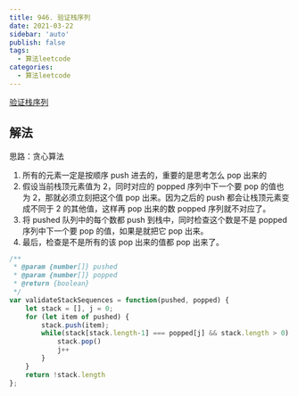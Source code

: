 ```yaml
---
title: 946. 验证栈序列
date: 2021-03-22
sidebar: 'auto'
publish: false
tags: 
  - 算法leetcode
categories:
  - 算法leetcode
---
```

[验证栈序列](https://leetcode-cn.com/problems/lemonade-change/)

## 解法
思路：贪心算法
1. 所有的元素一定是按顺序 push 进去的，重要的是思考怎么 pop 出来的
2. 假设当前栈顶元素值为 2，同时对应的 popped 序列中下一个要 pop 的值也为 2，那就必须立刻把这个值 pop 出来。因为之后的 push 都会让栈顶元素变成不同于 2 的其他值，这样再 pop 出来的数 popped 序列就不对应了。
3. 将 pushed 队列中的每个数都 push 到栈中，同时检查这个数是不是 popped 序列中下一个要 pop 的值，如果是就把它 pop 出来。
4. 最后，检查是不是所有的该 pop 出来的值都 pop 出来了。

```js
/**
 * @param {number[]} pushed
 * @param {number[]} popped
 * @return {boolean}
 */
var validateStackSequences = function(pushed, popped) {
    let stack = [], j = 0;
    for (let item of pushed) {
        stack.push(item);
        while(stack[stack.length-1] === popped[j] && stack.length > 0) {
            stack.pop()
            j++
        }
    }
    return !stack.length
};
```

